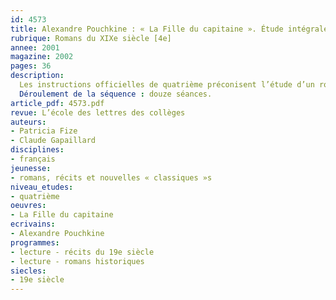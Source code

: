 ```yaml
---
id: 4573
title: Alexandre Pouchkine : « La Fille du capitaine ». Étude intégrale (séquence)
rubrique: Romans du XIXe siècle [4e]
annee: 2001
magazine: 2002
pages: 36
description: 
  Les instructions officielles de quatrième préconisent l’étude d’un roman appartenant à la littérature étrangère. « La Fille du capitaine » est un roman historique publié en 1836 et écrit par Alexandre Pouchkine (1799-1837). Le règne de Catherine II et la révolte de Pougatchov fournissent le cadre historique ; une lointaine province russe du XVIIIe siècle fournit le cadre géographique. Le recours au programme d’histoire de quatrième, qui couvre cette période, permettrait de donner un intéressant éclairage contextuel, notamment sur le règne de Catherine II, les conditions de vie et l’organisation de la société russe de l’époque. L’écriture simple de l’ensemble, sa relative brièveté, les nombreux rebondissements en font une œuvre très accessible à des élèves de quatrième.
  Déroulement de la séquence : douze séances.
article_pdf: 4573.pdf
revue: L’école des lettres des collèges
auteurs:
- Patricia Fize
- Claude Gapaillard
disciplines:
- français
jeunesse:
- romans, récits et nouvelles « classiques »s
niveau_etudes:
- quatrième
oeuvres:
- La Fille du capitaine
ecrivains:
- Alexandre Pouchkine
programmes:
- lecture - récits du 19e siècle
- lecture - romans historiques
siecles:
- 19e siècle
---
```

